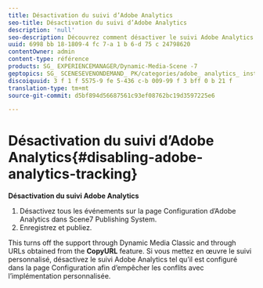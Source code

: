```yaml
---
title: Désactivation du suivi d’Adobe Analytics
seo-title: Désactivation du suivi d’Adobe Analytics
description: 'null'
seo-description: Découvrez comment désactiver le suivi Adobe Analytics.
uuid: 6998 bb 18-1809-4 fc 7-a 1 b 6-d 75 c 24798620
contentOwner: admin
content-type: référence
products: SG_ EXPERIENCEMANAGER/Dynamic-Media-Scene -7
geptopics: SG_ SCENESEVENONDEMAND_ PK/categories/adobe_ analytics_ instrumentation_ kit
discoiquuid: 3 f 1 f 5575-9 fe 5-436 c-b 009-99 f 3 bff 0 b 21 f
translation-type: tm+mt
source-git-commit: d5bf894d56687561c93ef08762bc19d3597225e6

---
```



# Désactivation du suivi d’Adobe Analytics{#disabling-adobe-analytics-tracking}

**Désactivation du suivi Adobe Analytics**

1. Désactivez tous les événements sur la page Configuration d’Adobe Analytics dans Scene7 Publishing System.
1. Enregistrez et publiez.

This turns off the support through Dynamic Media Classic and through URLs obtained from the **CopyURL** feature. Si vous mettez en œuvre le suivi personnalisé, désactivez le suivi Adobe Analytics tel qu’il est configuré dans la page Configuration afin d’empêcher les conflits avec l’implémentation personnalisée.

